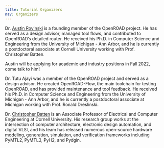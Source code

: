 ```yaml
---
title: Tutorial Organizers
nav: Organizers
---
```


Dr. [Austin Rovinski](https://austinrovin.ski) is a founding member of the OpenROAD project. He has served as a design advisor, managed tool flows, and contributed to OpenROAD’s detailed router. He received his Ph.D. in Computer Science and Engineering from the University of Michigan - Ann Arbor, and he is currently a postdoctoral associate at Cornell University working with Prof. Christopher Batten.

Austin will be applying for academic and industry positions in Fall 2022, come talk to him!

Dr. Tutu Ajayi was a member of the OpenROAD project and served as a design advisor. He created OpenROAD-Flow, the main toolchain for testing OpenROAD, and has provided maintenance and tool feedback. He received his Ph.D. in Computer Science and Engineering from the University of Michigan - Ann Arbor, and he is currently a postdoctoral associate at Michigan working with Prof. Ronald Dreslinski.

Dr. [Christopher Batten](https://www.csl.cornell.edu/~cbatten) is an Associate Professor of Electrical and Computer Engineering at Cornell University. His research group works at the intersection of computer architecture, electronic design automation, and digital VLSI, and his team has released numerous open-source hardware modeling, generation, simulation, and verification frameworks including PyMTL2, PyMTL3, PyH2, and Pydgin.
